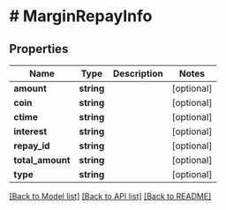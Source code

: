 # # MarginRepayInfo

## Properties

Name | Type | Description | Notes
------------ | ------------- | ------------- | -------------
**amount** | **string** |  | [optional]
**coin** | **string** |  | [optional]
**ctime** | **string** |  | [optional]
**interest** | **string** |  | [optional]
**repay_id** | **string** |  | [optional]
**total_amount** | **string** |  | [optional]
**type** | **string** |  | [optional]

[[Back to Model list]](../../README.md#models) [[Back to API list]](../../README.md#endpoints) [[Back to README]](../../README.md)
